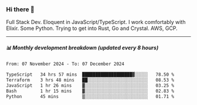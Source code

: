 ### Hi there 👋

Full Stack Dev. Eloquent in JavaScript/TypeScript. I work comfortably with Elixir. Some Python. Trying to get into Rust, Go and Crystal. AWS, GCP.

***

##### 📊 Monthly development breakdown (updated every 8 hours)

<!--START_SECTION:waka-->

```txt
From: 07 November 2024 - To: 07 December 2024

TypeScript   34 hrs 57 mins  ███████████████████▓░░░░░   78.50 %
Terraform    3 hrs 48 mins   ██░░░░░░░░░░░░░░░░░░░░░░░   08.53 %
JavaScript   1 hr 26 mins    ▓░░░░░░░░░░░░░░░░░░░░░░░░   03.25 %
Bash         1 hr 15 mins    ▓░░░░░░░░░░░░░░░░░░░░░░░░   02.83 %
Python       45 mins         ▒░░░░░░░░░░░░░░░░░░░░░░░░   01.71 %
```

<!--END_SECTION:waka-->
